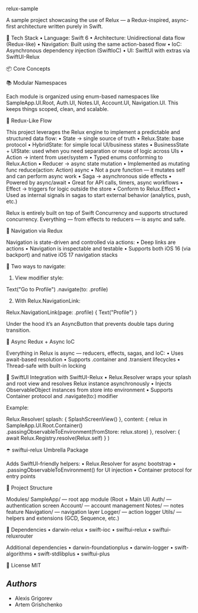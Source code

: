 relux-sample

A sample project showcasing the use of Relux — a Redux-inspired, async-first architecture written purely in Swift.

🔧 Tech Stack
	•	Language: Swift 6
	•	Architecture: Unidirectional data flow (Redux-like)
	•	Navigation: Built using the same action-based flow
	•	IoC: Asynchronous dependency injection (SwiftIoC)
	•	UI: SwiftUI with extras via SwiftUI-Relux

📦 Core Concepts

📚 Modular Namespaces

Each module is organized using enum-based namespaces like SampleApp.UI.Root, Auth.UI, Notes.UI, Account.UI, Navigation.UI. This keeps things scoped, clean, and scalable.

🔁 Redux-Like Flow

This project leverages the Relux engine to implement a predictable and structured data flow:
	•	State → single source of truth
	•	Relux.State: base protocol
	•	HybridState: for simple local UI/business states
	•	BusinessState + UIState: used when you need separation or reuse of logic across UIs
	•	Action → intent from user/system
	•	Typed enums conforming to Relux.Action
	•	Reducer → async state mutation
	•	Implemented as mutating func reduce(action: Action) async
	•	Not a pure function — it mutates self and can perform async work
	•	Saga → asynchronous side effects
	•	Powered by async/await
	•	Great for API calls, timers, async workflows
	•	Effect → triggers for logic outside the store
	•	Conform to Relux.Effect
	•	Used as internal signals in sagas to start external behavior (analytics, push, etc.)

Relux is entirely built on top of Swift Concurrency and supports structured concurrency. Everything — from effects to reducers — is async and safe.

🧭 Navigation via Redux

Navigation is state-driven and controlled via actions:
	•	Deep links are actions
	•	Navigation is inspectable and testable
	•	Supports both iOS 16 (via backport) and native iOS 17 navigation stacks

📌 Two ways to navigate:

1. View modifier style:

Text("Go to Profile")
    .navigate(to: .profile)

2. With Relux.NavigationLink:

Relux.NavigationLink(page: .profile) {
    Text("Profile")
}

Under the hood it’s an AsyncButton that prevents double taps during transition.

🧵 Async Redux + Async IoC

Everything in Relux is async — reducers, effects, sagas, and IoC:
	•	Uses await-based resolution
	•	Supports .container and .transient lifecycles
	•	Thread-safe with built-in locking

🧼 SwiftUI Integration with SwiftUI-Relux
	•	Relux.Resolver wraps your splash and root view and resolves Relux instance asynchronously
	•	Injects ObservableObject instances from store into environment
	•	Supports Container protocol and .navigate(to:) modifier

Example:

Relux.Resolver(
    splash: {
        SplashScreenView()
    },
    content: { relux in
        SampleApp.UI.Root.Container()
            .passingObservableToEnvironment(fromStore: relux.store)
    },
    resolver: {
        await Relux.Registry.resolve(Relux.self)
    }
)

☂️ swiftui-relux Umbrella Package

Adds SwiftUI-friendly helpers:
	•	Relux.Resolver for async bootstrap
	•	.passingObservableToEnvironment() for UI injection
	•	Container protocol for entry points

📁 Project Structure

Modules/
  SampleApp/           — root app module (Root + Main UI)
  Auth/                — authentication screen
  Account/             — account management
  Notes/               — notes feature
  Navigation/          — navigation layer
  Logger/              — action logger
Utils/                 — helpers and extensions (GCD, Sequence, etc.)

🧩 Dependencies
	•	darwin-relux
	•	swift-ioc
	•	swiftui-relux
	•	swiftui-reluxrouter

Additional dependencies
	•	darwin-foundationplus
	•	darwin-logger
	•	swift-algorithms
	•	swift-stdlibplus
	•	swiftui-plus

🪪 License MIT


## *Authors*
- Alexis Grigorev
- Artem Grishchenko

